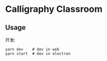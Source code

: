# Calligraphy Classroom

## Usage

开发:

```
yarn dev    # dev in web
yarn start  # dev in electron
```